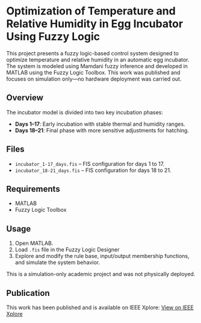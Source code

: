 # Optimization of Temperature and Relative Humidity in Egg Incubator Using Fuzzy Logic

This project presents a fuzzy logic-based control system designed to optimize temperature and relative humidity in an automatic egg incubator. The system is modeled using Mamdani fuzzy inference and developed in MATLAB using the Fuzzy Logic Toolbox. This work was published and focuses on simulation only—no hardware deployment was carried out.

## Overview

The incubator model is divided into two key incubation phases:
- **Days 1–17**: Early incubation with stable thermal and humidity ranges.
- **Days 18–21**: Final phase with more sensitive adjustments for hatching.

## Files

- `incubator_1-17_days.fis` – FIS configuration for days 1 to 17.
- `incubator_18-21_days.fis` – FIS configuration for days 18 to 21.

## Requirements
- MATLAB
- Fuzzy Logic Toolbox

## Usage
1. Open MATLAB.
2. Load `.fis` file in the Fuzzy Logic Designer
3. Explore and modify the rule base, input/output membership functions, and simulate the system behavior.

This is a simulation-only academic project and was not physically deployed.

## Publication
This work has been published and is available on IEEE Xplore: [View on IEEE Xplore](https://ieeexplore.ieee.org/document/9331155)

